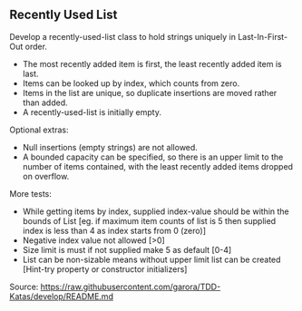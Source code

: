 ## Recently Used List

Develop a recently-used-list class to hold strings
uniquely in Last-In-First-Out order.

- The most recently added item is first, the least recently added item is last.
- Items can be looked up by index, which counts from zero.
- Items in the list are unique, so duplicate insertions are moved rather than added.
- A recently-used-list is initially empty.

Optional extras:

- Null insertions (empty strings) are not allowed.
- A bounded capacity can be specified, so there is an upper
  limit to the number of items contained, with the least
  recently added items dropped on overflow.

More tests:
	
- While getting items by index, supplied index-value should be within the bounds of List [eg.
  if maximum item counts of list is 5 then supplied index is less than 4 as index starts from 0 (zero)]
- Negative index value not allowed [>0]
- Size limit is must if not supplied make 5 as default [0-4]
- List can be non-sizable means without upper limit list can be created [Hint-try property or constructor initializers]

Source: https://raw.githubusercontent.com/garora/TDD-Katas/develop/README.md